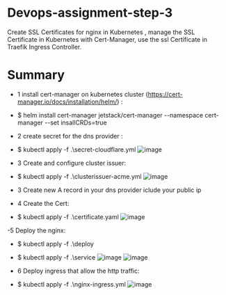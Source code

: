 # Devops-assignment-step-3
Create SSL Certificates for nginx in Kubernetes , manage the SSL Certificate in Kubernetes with Cert-Manager, use the ssl Certificate in Traefik Ingress Controller. 


# Summary
- 1 install cert-manager on kubernetes cluster (https://cert-manager.io/docs/installation/helm/) :
- $ helm install cert-manager jetstack/cert-manager --namespace cert-manager --set insallCRDs=true

- 2 create secret for the dns provider :
- $ kubectl apply -f .\secret-cloudflare.yml
![image](https://user-images.githubusercontent.com/113102456/233779760-523ea69c-aa84-4780-9019-18c7e53f79be.png)

- 3 Create and configure cluster issuer:
- $ kubectl apply -f .\clusterissuer-acme.yml
![image](https://user-images.githubusercontent.com/113102456/233780001-497e350a-c032-4843-aa44-76408f2e0822.png)

- 3 Create new A record in your dns provider iclude your public ip 

- 4 Create the Cert:
- $ kubectl apply -f .\certificate.yaml
![image](https://user-images.githubusercontent.com/113102456/233780124-1a2e91a3-8192-4904-848a-0e30951a1e7a.png)

-5 Deploy the nginx:
- $ kubectl apply -f .\deploy
- $ kubectl apply -f .\service
![image](https://user-images.githubusercontent.com/113102456/233780197-3cf1e1ba-b5cf-4e06-af3d-fd7a350f2faf.png)
![image](https://user-images.githubusercontent.com/113102456/233780206-617e436c-3a18-4927-b94f-5e8b65402521.png)

- 6 Deploy ingress that allow the http traffic:
- $ kubectl apply -f .\nginx-ingress.yml
![image](https://user-images.githubusercontent.com/113102456/233780251-7fd3c811-3779-4f3c-b574-f35d6787f6d0.png)


